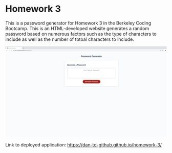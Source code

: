 # Homework 3

This is a password generator for Homework 3 in the Berkeley Coding Bootcamp. This is an HTML-developed website generates a random password based on numerous factors such as the type of characters to include as well as the number of totoal characters to include.

![Preview Screenshot](./Assets/Preview.png)

Link to deployed application: https://dan-to-github.github.io/homework-3/
